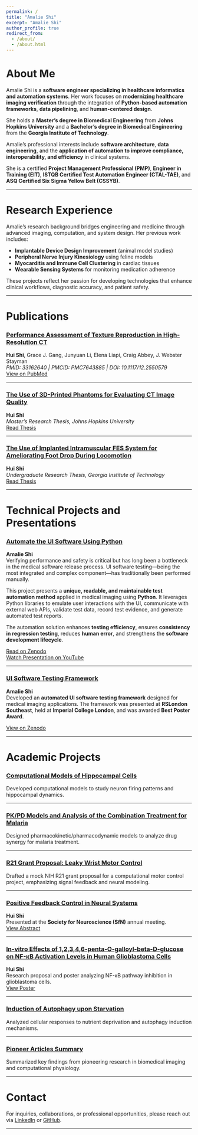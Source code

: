 ```yaml
---
permalink: /
title: "Amalie Shi"
excerpt: "Amalie Shi"
author_profile: true
redirect_from: 
  - /about/
  - /about.html
---
```


# About Me

Amalie Shi is a **software engineer specializing in healthcare informatics and automation systems**. Her work focuses on **modernizing healthcare imaging verification** through the integration of **Python-based automation frameworks**, **data pipelining**, and **human-centered design**.  

She holds a **Master’s degree in Biomedical Engineering** from **Johns Hopkins University** and a **Bachelor’s degree in Biomedical Engineering** from the **Georgia Institute of Technology**.  

Amalie’s professional interests include **software architecture**, **data engineering**, and the **application of automation to improve compliance, interoperability, and efficiency** in clinical systems.  

She is a certified **Project Management Professional (PMP)**, **Engineer in Training (EIT)**, **ISTQB Certified Test Automation Engineer (CTAL-TAE)**, and **ASQ Certified Six Sigma Yellow Belt (CSSYB)**.

---

# Research Experience

Amalie’s research background bridges engineering and medicine through advanced imaging, computation, and system design. Her previous work includes:

- **Implantable Device Design Improvement** (animal model studies)
- **Peripheral Nerve Injury Kinesiology** using feline models
- **Myocarditis and Immune Cell Clustering** in cardiac tissues
- **Wearable Sensing Systems** for monitoring medication adherence

These projects reflect her passion for developing technologies that enhance clinical workflows, diagnostic accuracy, and patient safety.

---

# Publications

### [Performance Assessment of Texture Reproduction in High-Resolution CT](https://www.ncbi.nlm.nih.gov/pmc/articles/PMC7643885/)
**Hui Shi**, Grace J. Gang, Junyuan Li, Elena Liapi, Craig Abbey, J. Webster Stayman  
*PMID: 33162640 | PMCID: PMC7643885 | DOI: 10.1117/12.2550579*  
[View on PubMed](https://pubmed.ncbi.nlm.nih.gov/33162640/)

---

### [The Use of 3D-Printed Phantoms for Evaluating CT Image Quality](https://jscholarship.library.jhu.edu/handle/1774.2/62312)
**Hui Shi**  
*Master’s Research Thesis, Johns Hopkins University*  
[Read Thesis](http://jhir.library.jhu.edu/handle/1774.2/62312)

---

### [The Use of Implanted Intramuscular FES System for Ameliorating Foot Drop During Locomotion](https://smartech.gatech.edu/handle/1853/58478)
**Hui Shi**  
*Undergraduate Research Thesis, Georgia Institute of Technology*  
[Read Thesis](http://hdl.handle.net/1853/58478)

---

# Technical Projects and Presentations

### [Automate the UI Software Using Python](https://zenodo.org/records/15118990)
**Amalie Shi**  
Verifying performance and safety is critical but has long been a bottleneck in the medical software release process. UI software testing—being the most integrated and complex component—has traditionally been performed manually.  

This project presents a **unique, readable, and maintainable test automation method** applied in medical imaging using **Python**. It leverages Python libraries to emulate user interactions with the UI, communicate with external web APIs, validate test data, record test evidence, and generate automated test reports.  

The automation solution enhances **testing efficiency**, ensures **consistency in regression testing**, reduces **human error**, and strengthens the **software development lifecycle**.  

[Read on Zenodo](https://zenodo.org/records/15118990)  
[Watch Presentation on YouTube](https://www.youtube.com/watch?v=_xQmx0BW0gk)

---

### [UI Software Testing Framework](https://zenodo.org/records/12605845)
**Amalie Shi**  
Developed an **automated UI software testing framework** designed for medical imaging applications. The framework was presented at **RSLondon Southeast**, held at **Imperial College London**, and was awarded **Best Poster Award**.  

[View on Zenodo](https://zenodo.org/records/12605845)

---

# Academic Projects

### [Computational Models of Hippocampal Cells](https://github.com/amalieshi/Academic-Portfolio/blob/master/Models%20of%20Neuron/Project/Project2_finalpresentation.pdf)
Developed computational models to study neuron firing patterns and hippocampal dynamics.

---

### [PK/PD Models and Analysis of the Combination Treatment for Malaria](https://github.com/amalieshi/Academic-Portfolio/blob/master/System%20Pharmacology/Final%20Project%20Report/Final%20Project%20Report.pdf)
Designed pharmacokinetic/pharmacodynamic models to analyze drug synergy for malaria treatment.

---

### [R21 Grant Proposal: Leaky Wrist Motor Control](https://github.com/amalieshi/Academic-Portfolio/blob/master/Miscellaneous/Final_ResearchGrant.pdf)
Drafted a mock NIH R21 grant proposal for a computational motor control project, emphasizing signal feedback and neural modeling.

---

### [Positive Feedback Control in Neural Systems](https://github.com/amalieshi/Academic-Portfolio/blob/master/Miscellaneous/Utilizing%20an%20Artificial%20Positive%20Feedback%20Loop%20to%20Control.pdf)
**Hui Shi**  
Presented at the **Society for Neuroscience (SfN)** annual meeting.  
[View Abstract](https://github.com/amalieshi/Academic-Portfolio/blob/master/Miscellaneous/huishi_SFN17_Abstract.pdf)

---

### [In-vitro Effects of 1,2,3,4,6-penta-O-galloyl-beta-D-glucose on NF-κB Activation Levels in Human Glioblastoma Cells](https://github.com/amalieshi/Academic-Portfolio/blob/master/Miscellaneous/In%20vitro%20effects%20of%201%2C2%2C3%2C4%2C6-%20penta-O-galloyl-beta-D-glucose%20on%20NF-%CE%BAB%20activation%20levels%20in%20human%20glioblastoma%20cells_Research%20Proposal.pdf)
**Hui Shi**  
Research proposal and poster analyzing NF-κB pathway inhibition in glioblastoma cells.  
[View Poster](https://github.com/amalieshi/Academic-Portfolio/blob/master/Miscellaneous/In%20vitro%20effects%20of%201%2C2%2C3%2C4%2C6-%20penta-O-galloyl-beta-D-glucose%20on%20NF-%CE%BAB%20activation.pdf)

---

### [Induction of Autophagy upon Starvation](https://github.com/amalieshi/Academic-Portfolio/blob/master/Miscellaneous/autophagy%20poster.pdf)
Analyzed cellular responses to nutrient deprivation and autophagy induction mechanisms.

---

### [Pioneer Articles Summary](https://github.com/amalieshi/Academic-Portfolio/blob/master/Miscellaneous/pioneerarticle.pdf)
Summarized key findings from pioneering research in biomedical imaging and computational physiology.

---

# Contact

For inquiries, collaborations, or professional opportunities, please reach out via [LinkedIn](#) or [GitHub](https://github.com/amalieshi).

---
